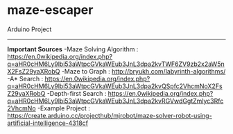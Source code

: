# maze-escaper
Arduino Project
***************
**Important Sources**
-Maze Solving Algorithm :
https://en.0wikipedia.org/index.php?q=aHR0cHM6Ly9lbi53aWtpcGVkaWEub3JnL3dpa2kvTWF6ZV9zb2x2aW5nX2FsZ29yaXRobQ
-Maze to Graph :
http://bryukh.com/labyrinth-algorithms/
-A* Search :
https://en.0wikipedia.org/index.php?q=aHR0cHM6Ly9lbi53aWtpcGVkaWEub3JnL3dpa2kvQSpfc2VhcmNoX2FsZ29yaXRobQ
-Depth-first Search :
https://en.0wikipedia.org/index.php?q=aHR0cHM6Ly9lbi53aWtpcGVkaWEub3JnL3dpa2kvRGVwdGgtZmlyc3Rfc2VhcmNo
-Example Project : 
https://create.arduino.cc/projecthub/mjrobot/maze-solver-robot-using-artificial-intelligence-4318cf
